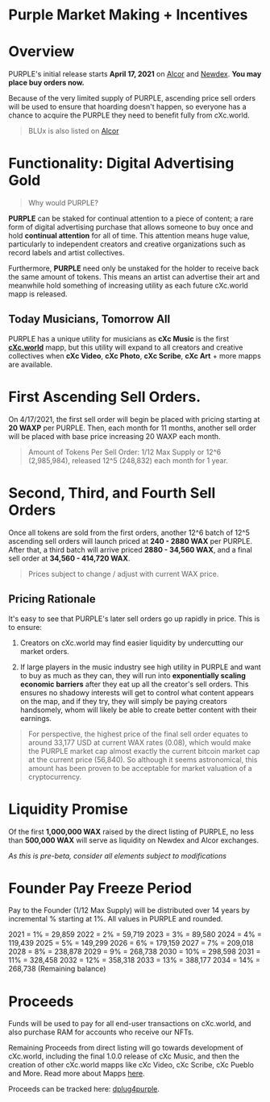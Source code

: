 # Purple Market Making + Incentives

# Overview
PURPLE's initial release starts **April 17, 2021** on [Alcor](https://wax.alcor.exchange/trade/purple-purplepurple_wax-eosio.token) and [Newdex](https://newdex.io). **You may place buy orders now.**


Because of the very limited supply of PURPLE, ascending price sell orders will be used to ensure that hoarding doesn't happen, so everyone has a chance to acquire the PURPLE they need to benefit fully from cXc.world.  


> BLUx is also listed on [Alcor](https://wax.alcor.exchange/trade/blux-bluxbluxblux_wax-eosio.token)

# Functionality: Digital Advertising Gold
> Why would PURPLE?

**PURPLE** can be staked for continual attention to a piece of content; a rare form of digital advertising purchase that allows someone to buy once and hold **continual attention** for all of time. This attention means huge value, particularly to independent creators and creative organizations such as record labels and artist collectives.

Furthermore, **PURPLE** need only be unstaked for the holder to receive back the same amount of tokens. This means an artist can advertise their art and meanwhile hold something of increasing utility as each future cXc.world mapp is released.

## Today Musicians, Tomorrow All
PURPLE has a unique utility for musicians as **cXc Music** is the first [**cXc.world**](https://cxc.world) mapp, but this utility will expand to all creators and creative collectives when **cXc Video**, **cXc Photo**, **cXc Scribe**, **cXc Art** + more mapps are available.  

# First Ascending Sell Orders.
On 4/17/2021, the first sell order will begin be placed with pricing starting at **20 WAXP** per PURPLE. Then, each month for 11 months, another sell order will be placed with base price increasing 20 WAXP each month.

> Amount of Tokens Per Sell Order: 1/12 Max Supply or 12^6 (2,985,984), released 12^5 (248,832) each month for 1 year.



# Second, Third, and Fourth Sell Orders
Once all tokens are sold from the first orders, another 12^6 batch of 12^5 ascending sell orders will launch priced at **240 - 2880 WAX** per PURPLE. After that, a third batch will arrive priced **2880 - 34,560 WAX**, and a final sell order at **34,560 - 414,720 WAX**.

> Prices subject to change / adjust with current WAX price. 

## Pricing Rationale
It's easy to see that PURPLE's later sell orders go up rapidly in price. This is to ensure:

1. Creators on cXc.world may find easier liquidity by undercutting our market orders.

3. If large players in the music industry see high utility in PURPLE and want to buy as much as they can, they will run into **exponentially scaling economic barriers** after they eat up all the creator's sell orders. This ensures no shadowy interests will get to control what content appears on the map, and if they try, they will simply be paying creators handsomely, whom will likely be able to create better content with their earnings.

> For perspective, the highest price of the final sell order equates to around 33,177 USD at current WAX rates (0.08), which would make the PURPLE market cap almost exactly the current bitcoin market cap at the current price (56,840). So although it seems astronomical, this amount has been proven to be acceptable for market valuation of a cryptocurrency.


# Liquidity Promise
Of the first **1,000,000 WAX** raised by the direct listing of PURPLE, no less than **500,000 WAX** will serve as liquidity on Newdex and Alcor exchanges.

*As this is pre-beta, consider all elements subject to modifications*

# Founder Pay Freeze Period  
Pay to the Founder (1/12 Max Supply) will be distributed over 14 years by incremental % starting at 1%. All values in PURPLE and rounded.

2021 = 1% = 29,859
2022 = 2% = 59,719
2023 = 3% = 89,580
2024 = 4% = 119,439
2025 = 5% = 149,299
2026 = 6% = 179,159
2027 = 7% = 209,018
2028 = 8% = 238,878
2029 = 9% = 268,738
2030 = 10% = 298,598
2031 = 11% = 328,458
2032 = 12% = 358,318
2033 = 13% = 388,177
2034 = 14% = 268,738 (Remaining balance)


# Proceeds
Funds will be used to pay for all end-user transactions on cXc.world, and also purchase RAM for accounts who receive our NFTs.  

Remaining Proceeds from direct listing will go towards development of cXc.world, including the final 1.0.0 release of cXc Music, and then the creation of other cXc.world mapps like cXc Video, cXc Scribe, cXc Pueblo and More. Read more about Mapps [here](https://docs.google.com/document/d/1YppJ2EYumRI2j0UHYdZh7NJMObMI_NfHgaFRLbjgBtw/preview).



Proceeds can be tracked here: [dplug4purple](https://wax.bloks.io/account/dplug4purple).

